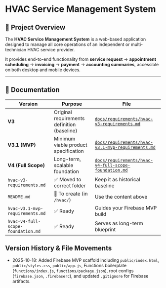 # HVAC Service Management System

## 🔧 Project Overview
The **HVAC Service Management System** is a web-based application designed to manage all core operations of an independent or multi-technician HVAC service provider.

It provides end-to-end functionality from **service request** → **appointment scheduling** → **invoicing** → **payment** → **accounting summaries**, accessible on both desktop and mobile devices.

---

## 📄 Documentation

| Version | Purpose | File |
|----------|----------|------|
| **V3** | Original requirements definition (baseline) | [`docs/requirements/hvac-v3-requirements.md`](docs/requirements/hvac-v3-requirements.md) |
| **V3.1 (MVP)** | Minimum viable product specification | [`docs/requirements/hvac-v3.1-mvp-requirements.md`](docs/requirements/hvac-v3.1-mvp-requirements.md) |
| **V4 (Full Scope)** | Long-term, scalable foundation | [`docs/requirements/hvac-v4-full-scope-foundation.md`](docs/requirements/hvac-v4-full-scope-foundation.md) |
| `hvac-v3-requirements.md` | ✅ Moved to correct folder | Keep it as historical baseline |
| `README.md` | 🔧 To create (in `/hvac/`) | Use the content above |
| `hvac-v3.1-mvp-requirements.md` | ✅ Ready | Guides your Firebase MVP build |
| `hvac-v4-full-scope-foundation.md` | ✅ Ready | Serves as long-term blueprint |

## Version History & File Movements
- 2025-10-18: Added Firebase MVP scaffold including `public/index.html`, `public/styles.css`, `public/app.js`, Functions boilerplate (`functions/index.js`, `functions/package.json`), root configs (`firebase.json`, `.firebaserc`), and updated `.gitignore` for Firebase artifacts.
